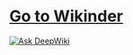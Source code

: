 # [Go to Wikinder](https://wikinder.org/)

[![Ask DeepWiki](https://deepwiki.com/badge.svg)](https://deepwiki.com/wikinder/wikinder)
